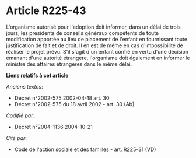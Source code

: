 # Article R225-43

L'organisme autorisé pour l'adoption doit informer, dans un délai de trois jours, les présidents de conseils généraux
compétents de toute modification apportée au lieu de placement de l'enfant en fournissant toute justification de fait et de
droit. Il en est de même en cas d'impossibilité de réaliser le projet prévu. S'il s'agit d'un enfant confié en vertu d'une
décision émanant d'une autorité étrangère, l'organisme doit également en informer le ministre des affaires étrangères dans le
même délai.

**Liens relatifs à cet article**

_Anciens textes_:

  - Décret n°2002-575 2002-04-18 art. 30
  - Décret n°2002-575 du 18 avril 2002 - art. 30 (Ab)

_Codifié par_:

  - Décret n°2004-1136 2004-10-21

_Cité par_:

  - Code de l'action sociale et des familles - art. R225-31 (VD)

